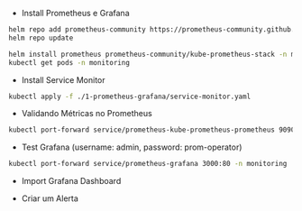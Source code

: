 - Install Prometheus e Grafana

```bash
helm repo add prometheus-community https://prometheus-community.github.io/helm-charts
helm repo update

helm install prometheus prometheus-community/kube-prometheus-stack -n monitoring
kubectl get pods -n monitoring
```

- Install Service Monitor

```bash
kubectl apply -f ./1-prometheus-grafana/service-monitor.yaml
```

- Validando Métricas no Prometheus

```bash
kubectl port-forward service/prometheus-kube-prometheus-prometheus 9090:9090 -n monitoring
```

- Test Grafana (username: admin, password: prom-operator)

```bash
kubectl port-forward service/prometheus-grafana 3000:80 -n monitoring
```

- Import Grafana Dashboard

- Criar um Alerta